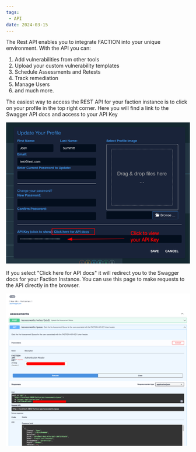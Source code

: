 ```yaml
---
tags:
 - API
date: 2024-03-15
---
```

The Rest API enables you to integrate FACTION into your unique environment. With the API you can:

1. Add vulnerabilities from other tools
2. Upload your custom vulnerability templates
3. Schedule Assessments and Retests
4. Track remediation 
5. Manage Users
6. and much more. 

The easiest way to access the REST API for your faction instance is to click on your profile in the top right corner. Here you will find a link to the Swagger API docs and access to your API Key

![](/files/Pasted%20image%2020240315011702.png)

If you select "Click here for API docs" it will redirect you to the Swagger docs for your Faction Instance. You can use this page to make requests to the API directly in the browser. 

![](/files/Pasted%20image%2020240315011936.png)
